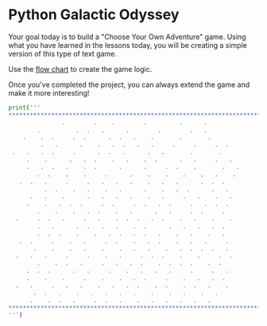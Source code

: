 # Python Galactic Odyssey

Your goal today is to build a "Choose Your Own Adventure" game. Using what you have learned in the lessons today, you will be creating a simple version of this type of text game.

Use the [flow chart](https://viewer.diagrams.net/index.html?highlight=0000ff&edit=_blank&layers=1&nav=1&title=Treasure%20Island%20Conditional.drawio#Uhttps%3A%2F%2Fdrive.google.com%2Fuc%3Fid%3D1oDe4ehjWZipYRsVfeAx2HyB7LCQ8_Fvi%26export%3Ddownload) to create the game logic.

Once you've completed the project, you can always extend the game and make it more interesting!

```python
print('''
*******************************************************************************
               .        .    .        .         .      .
        .          .  .   .      .        .        .   .
    .    .  .     .  .      .  .   .    .       .       .
         .   .      .    .   .  .   .   .     .     .     .  .
 .   .   .  .     .      .  .   .      .   .       .       .
     .    .      .   .  .    .   .    .  .      .   .     .   .
     .   .  .   .    .  .      .      .     .  .    .       .   .
        .  .    .    .     .      .    .    .    .    .   .    .
   .  .   .     .     .   .   .   .    .   .   .      .  .  .
          .  .    .   .    .   .      .    .   .  .      .   .
      .   .    .      .   .   .   .    .   .     .   .    .   .
     .    .   .  .  .     .  .     .  .   .  .     .   .  .  .
        .    .    .   .  .    .   .      .   .     .  .     .
  .     .  .   .     .   .    .  .  .   .  .    .   .    .    .
        .   .      .  .   .   .    .  .      .   .   .   .  .
        .  .  .    .    .   .  .   .  .   .    .   .    .   .
   .  .     .    .   .     .  .    .   .  .    .   .   .     .
       .    .    .   .    .    .   .   .    .   .  .  .  .   .
  .   .   .     .     .    .   .     .  .  .    .    .     .  .
        .    .  .   .     .   .   .  .    .  .  .  .    .  .  
     .  .  .      .   .     .    .   .   .   .     .     .   .
     .    .    .     .    .    .   .  .     .    .   .   .  .
  .   .     .   .   .    .   .   .  .    .  .    .  .   .    .
       .  .   .    .   .   .   .   .    .    .   .    .   .
      .    .  .   .     .  .   .    .   .   .   .   .   .  
*******************************************************************************
''')